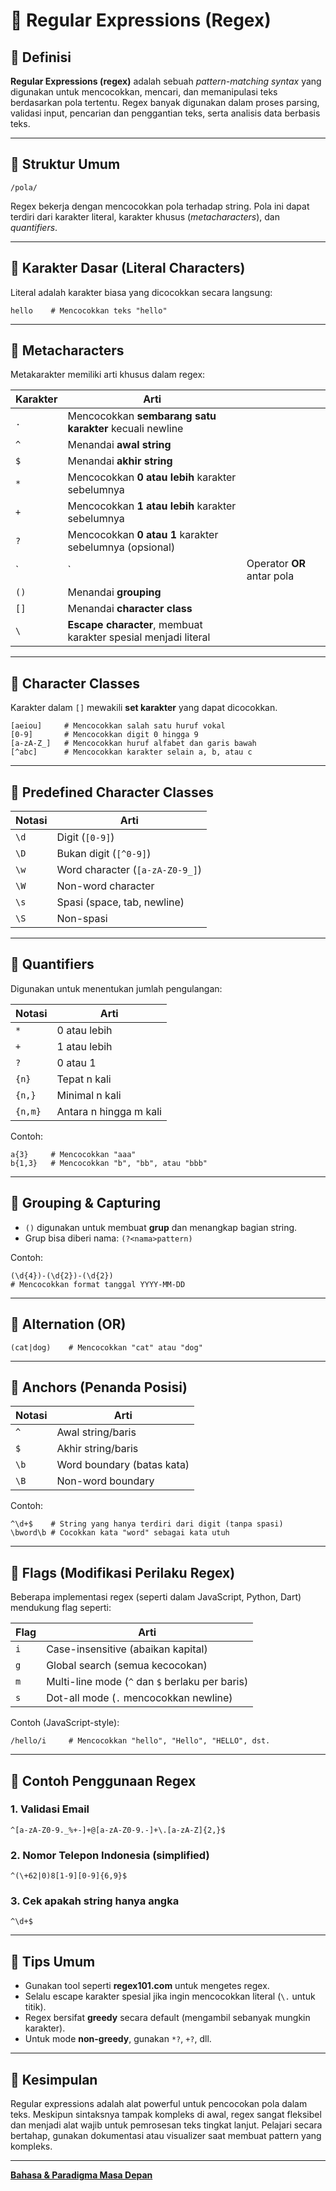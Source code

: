 # 📘 Regular Expressions (Regex)

## 🔹 Definisi

**Regular Expressions (regex)** adalah sebuah _pattern-matching syntax_ yang digunakan untuk mencocokkan, mencari, dan memanipulasi teks berdasarkan pola tertentu. Regex banyak digunakan dalam proses parsing, validasi input, pencarian dan penggantian teks, serta analisis data berbasis teks.

---

## 🔹 Struktur Umum

```regex
/pola/
```

Regex bekerja dengan mencocokkan pola terhadap string. Pola ini dapat terdiri dari karakter literal, karakter khusus (_metacharacters_), dan _quantifiers_.

---

## 🔹 Karakter Dasar (Literal Characters)

Literal adalah karakter biasa yang dicocokkan secara langsung:

```regex
hello    # Mencocokkan teks "hello"
```

---

## 🔹 Metacharacters

Metakarakter memiliki arti khusus dalam regex:

| Karakter | Arti                                                           |                            |
| -------- | -------------------------------------------------------------- | -------------------------- |
| `.`      | Mencocokkan **sembarang satu karakter** kecuali newline        |                            |
| `^`      | Menandai **awal string**                                       |                            |
| `$`      | Menandai **akhir string**                                      |                            |
| `*`      | Mencocokkan **0 atau lebih** karakter sebelumnya               |                            |
| `+`      | Mencocokkan **1 atau lebih** karakter sebelumnya               |                            |
| `?`      | Mencocokkan **0 atau 1** karakter sebelumnya (opsional)        |                            |
| \`       | \`                                                             | Operator **OR** antar pola |
| `()`     | Menandai **grouping**                                          |                            |
| `[]`     | Menandai **character class**                                   |                            |
| `\`      | **Escape character**, membuat karakter spesial menjadi literal |                            |

---

## 🔹 Character Classes

Karakter dalam `[]` mewakili **set karakter** yang dapat dicocokkan.

```regex
[aeiou]     # Mencocokkan salah satu huruf vokal
[0-9]       # Mencocokkan digit 0 hingga 9
[a-zA-Z_]   # Mencocokkan huruf alfabet dan garis bawah
[^abc]      # Mencocokkan karakter selain a, b, atau c
```

---

## 🔹 Predefined Character Classes

| Notasi | Arti                            |
| ------ | ------------------------------- |
| `\d`   | Digit (`[0-9]`)                 |
| `\D`   | Bukan digit (`[^0-9]`)          |
| `\w`   | Word character (`[a-zA-Z0-9_]`) |
| `\W`   | Non-word character              |
| `\s`   | Spasi (space, tab, newline)     |
| `\S`   | Non-spasi                       |

---

## 🔹 Quantifiers

Digunakan untuk menentukan jumlah pengulangan:

| Notasi  | Arti                   |
| ------- | ---------------------- |
| `*`     | 0 atau lebih           |
| `+`     | 1 atau lebih           |
| `?`     | 0 atau 1               |
| `{n}`   | Tepat n kali           |
| `{n,}`  | Minimal n kali         |
| `{n,m}` | Antara n hingga m kali |

Contoh:

```regex
a{3}     # Mencocokkan "aaa"
b{1,3}   # Mencocokkan "b", "bb", atau "bbb"
```

---

## 🔹 Grouping & Capturing

- `()` digunakan untuk membuat **grup** dan menangkap bagian string.
- Grup bisa diberi nama: `(?<nama>pattern)`

Contoh:

```regex
(\d{4})-(\d{2})-(\d{2})
# Mencocokkan format tanggal YYYY-MM-DD
```

---

## 🔹 Alternation (OR)

```regex
(cat|dog)    # Mencocokkan "cat" atau "dog"
```

---

## 🔹 Anchors (Penanda Posisi)

| Notasi | Arti                       |
| ------ | -------------------------- |
| `^`    | Awal string/baris          |
| `$`    | Akhir string/baris         |
| `\b`   | Word boundary (batas kata) |
| `\B`   | Non-word boundary          |

Contoh:

```regex
^\d+$    # String yang hanya terdiri dari digit (tanpa spasi)
\bword\b # Cocokkan kata "word" sebagai kata utuh
```

---

## 🔹 Flags (Modifikasi Perilaku Regex)

Beberapa implementasi regex (seperti dalam JavaScript, Python, Dart) mendukung flag seperti:

| Flag | Arti                                            |
| ---- | ----------------------------------------------- |
| `i`  | Case-insensitive (abaikan kapital)              |
| `g`  | Global search (semua kecocokan)                 |
| `m`  | Multi-line mode (`^` dan `$` berlaku per baris) |
| `s`  | Dot-all mode (`.` mencocokkan newline)          |

Contoh (JavaScript-style):

```regex
/hello/i     # Mencocokkan "hello", "Hello", "HELLO", dst.
```

---

## 🔹 Contoh Penggunaan Regex

### 1. Validasi Email

```regex
^[a-zA-Z0-9._%+-]+@[a-zA-Z0-9.-]+\.[a-zA-Z]{2,}$
```

### 2. Nomor Telepon Indonesia (simplified)

```regex
^(\+62|0)8[1-9][0-9]{6,9}$
```

### 3. Cek apakah string hanya angka

```regex
^\d+$
```

---

## 🔹 Tips Umum

- Gunakan tool seperti **regex101.com** untuk mengetes regex.
- Selalu escape karakter spesial jika ingin mencocokkan literal (`\.` untuk titik).
- Regex bersifat **greedy** secara default (mengambil sebanyak mungkin karakter).
- Untuk mode **non-greedy**, gunakan `*?`, `+?`, dll.

---

## 🔹 Kesimpulan

Regular expressions adalah alat powerful untuk pencocokan pola dalam teks. Meskipun sintaksnya tampak kompleks di awal, regex sangat fleksibel dan menjadi alat wajib untuk pemrosesan teks tingkat lanjut. Pelajari secara bertahap, gunakan dokumentasi atau visualizer saat membuat pattern yang kompleks.

---

**[Bahasa & Paradigma Masa Depan][1]**

[1]: ../../../README.md
